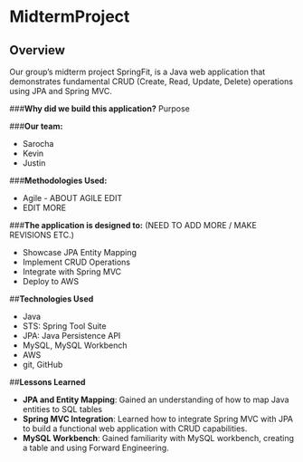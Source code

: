 # **MidtermProject**

## **Overview**

Our group’s midterm project SpringFit, is a Java web application that demonstrates fundamental CRUD (Create, Read, Update, Delete) operations using JPA and Spring MVC. 	

###**Why did we build this application?**
Purpose

###**Our team:**
- Sarocha
- Kevin
- Justin

###**Methodologies Used:**
- Agile - ABOUT AGILE EDIT
- EDIT MORE

###**The application is designed to:** (NEED TO ADD MORE / MAKE REVISIONS ETC.)
- Showcase JPA Entity Mapping
- Implement CRUD Operations
- Integrate with Spring MVC
- Deploy to AWS

##**Technologies Used**

- Java
- STS: Spring Tool Suite
- JPA: Java Persistence API
- MySQL, MySQL Workbench
- AWS
- git, GitHub

##**Lessons Learned** 

- **JPA and Entity Mapping**: Gained an understanding of how to map Java entities to SQL tables
- **Spring MVC Integration**: Learned how to integrate Spring MVC with JPA to build a functional web application with CRUD capabilities.
- **MySQL Workbench**: Gained familiarity with MySQL workbench, creating a table and using Forward Engineering.